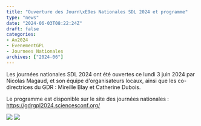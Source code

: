 ```yaml
---
title: "Ouverture des Journ\xE9es Nationales SDL 2024 et programme"
type: "news"
date: "2024-06-03T08:22:24Z"
draft: false
categories:
- An2024
- EvenementGPL
- Journees Nationales
archives: ["2024-06"]
---
```


Les journées nationales SDL 2024 ont été ouvertes ce lundi 3 juin 2024 par Nicolas Magaud, et son équipe d'organisateurs locaux, ainsi que les co-directrices du GDR : Mireille Blay et Catherine Dubois.

Le programme est disponible sur le site des journées nationales : <https://gdrgpl2024.sciencesconf.org/>

![](https://gdr-gpl.cnrs.fr/sites/default/files/imagesGPL/JourneesNationales/JourneesNationales2024/GPL2024Ouverture1.JPG) ![](https://gdr-gpl.cnrs.fr/sites/default/files/imagesGPL/JourneesNationales/JourneesNationales2024/GPL2024Ouverture2.JPG)
